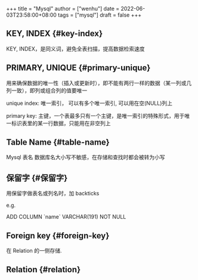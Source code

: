 +++
title = "Mysql"
author = ["wenhu"]
date = 2022-06-03T23:58:00+08:00
tags = ["mysql"]
draft = false
+++

## KEY, INDEX {#key-index}

KEY, INDEX，是同义词，避免全表扫描，提高数据检索速度


## PRIMARY, UNIQUE {#primary-unique}

用来确保数据的唯一性（插入或更新时），即不能有两行一样的数据（某一列或几列一致），即列或组合列的值要唯一

unique index: 唯一索引， 可以有多个唯一索引, 可以用在空(NULL)列上

primary key: 主键，一个表最多只有一个主键，是唯一索引的特殊形式，用于唯一标识表里的某一行数据，只能用在非空列上


## Table Name {#table-name}

Mysql 表名 数据库名大小写不敏感，在存储和查找时都会被转为小写


## 保留字 {#保留字}

用保留字做表名或列名时，加 backticks

e.g.

ADD COLUMN \`name\` VARCHAR(191) NOT NULL


## Foreign key {#foreign-key}

在 Relation 的一侧存储.


## Relation {#relation}
